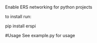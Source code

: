 Enable ERS networking for python projects

to install run:

pip install erspi


#Usage
See example.py for usage
